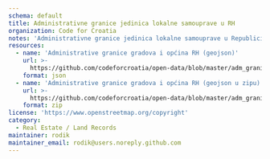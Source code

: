 ```yaml
---
schema: default
title: Administrativne granice jedinica lokalne samouprave u RH
organization: Code for Croatia
notes: 'Administrativne granice jedinica lokalne samouprave u Republici Hrvatskoj čine granice gradova i općina.'
resources:
  - name: 'Administrative granice gradova i općina RH (geojson)'
    url: >-
      https://github.com/codeforcroatia/open-data/blob/master/adm_granice_gradovi_opcine/OSMB-d092bf8fc94f5319b6a3eb9acaea3b124fd01691.geojson
    format: json
  - name: 'Administrative granice gradova i općina RH (geojson u zipu)'
    url: >-
      https://github.com/codeforcroatia/open-data/blob/master/adm_granice_gradovi_opcine/OSMB-d092bf8fc94f5319b6a3eb9acaea3b124fd01691.geojson.zip
    format: zip
license: 'https://www.openstreetmap.org/copyright'
category:
  - Real Estate / Land Records
maintainer: rodik
maintainer_email: rodik@users.noreply.github.com
---
```

